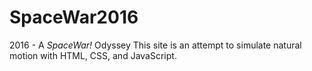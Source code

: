# SpaceWar2016
2016 - A *SpaceWar!* Odyssey
This site is an attempt to simulate natural motion with HTML, CSS, and JavaScript.
